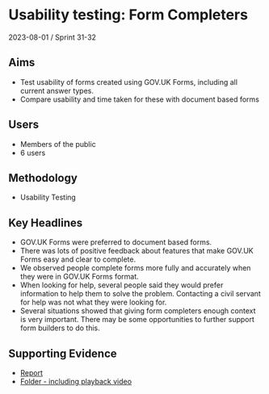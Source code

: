 # Usability testing: Form Completers

2023-08-01 / Sprint 31-32

## Aims
- Test usability of forms created using GOV.UK Forms, including all current answer types.
- Compare usability and time taken for these with document based forms

## Users
- Members of the public
- 6 users

## Methodology
- Usability Testing

## Key Headlines 

- GOV.UK Forms were preferred to document based forms.
- There was lots of positive feedback about features that make GOV.UK Forms easy and clear to complete.
- We observed people complete forms more fully and accurately when they were in GOV.UK Forms format.
- When looking for help, several people said they would prefer information to help them to solve the problem. Contacting a civil servant for help was not what they were looking for.
- Several situations showed that giving form completers enough context is very important. There may be some opportunities to further support form builders to do this.

## Supporting Evidence
- [Report](https://docs.google.com/presentation/d/1JmUP4LkIqZskFdb7S0x8n4hNdYjs7xR0SIj92ZmM2Ro/edit)
- [Folder - including playback video](https://drive.google.com/drive/folders/1WhjxKeRVmkgO7TRgvs9Qeb-2YawVFYFV)
